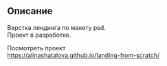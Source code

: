 ## Описание
Верстка лендинга по макету psd.  
Проект в разработке.
  
Посмотреть проект  
https://alinashatalova.github.io/landing-from-scratch/